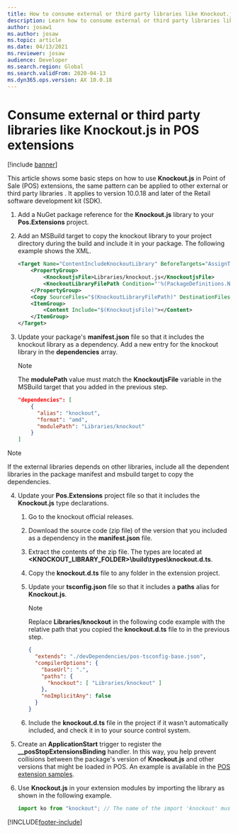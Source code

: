 ```yaml
---
title: How to consume external or third party libraries like Knockout.js in POS extensions
description: Learn how to consume external or third party libraries like Knockout.js in Point of Sale (POS) extensions as it applies to the Retail software development kit.
author: josaw1
ms.author: josaw
ms.topic: article
ms.date: 04/13/2021
ms.reviewer: josaw
audience: Developer
ms.search.region: Global
ms.search.validFrom: 2020-04-13
ms.dyn365.ops.version: AX 10.0.18
---
```


# Consume external or third party libraries like Knockout.js in POS extensions

[!include [banner](../../../includes/banner.md)]

This article shows some basic steps on how to use **Knockout.js** in Point of Sale (POS) extensions, the same pattern can be applied to other external or third party libraries . It applies to version 10.0.18 and later of the Retail software development kit (SDK).

1. Add a NuGet package reference for the **Knockout.js** library to your **Pos.Extensions** project.
2. Add an MSBuild target to copy the knockout library to your project directory during the build and include it in your package. The following example shows the XML.

    ```XML
    <Target Name="ContentIncludeKnockoutLibrary" BeforeTargets="AssignTargetPaths" DependsOnTargets="RunResolvePackageDependencies">
        <PropertyGroup>
            <KnockoutjsFile>Libraries/knockout.js</KnockoutjsFile>
            <KnockoutLibraryFilePath Condition="'%(PackageDefinitions.Name)' == 'knockoutjs'">%(PackageDefinitions.ResolvedPath)\Content\Scripts\knockout-%(PackageDefinitions.Version).js</KnockoutLibraryFilePath>
        </PropertyGroup>
        <Copy SourceFiles="$(KnockoutLibraryFilePath)" DestinationFiles="$(KnockoutjsFile)" SkipUnchangedFiles="true" /> <!-- Necessary for CPOS -->
        <ItemGroup>
            <Content Include="$(KnockoutjsFile)"></Content>
        </ItemGroup>
    </Target>
    ```

3. Update your package's **manifest.json** file so that it includes the knockout library as a dependency. Add a new entry for the knockout library in the **dependencies** array.

    > [!NOTE]
    > The **modulePath** value must match the **KnockoutjsFile** variable in the MSBuild target that you added in the previous step.

    ```JSON
    "dependencies": [
        {
          "alias": "knockout",
          "format": "amd",
          "modulePath": "Libraries/knockout"
        }
    ]
    ```
> [!NOTE]
> If the external libraries depends on other libraries, include all the dependent libraries in the package manifest and msbuild target to copy the dependencies.

4. Update your **Pos.Extensions** project file so that it includes the **Knockout.js** type declarations.

    1. Go to the knockout official releases.
    2. Download the source code (zip file) of the version that you included as a dependency in the **manifest.json** file.
    3. Extract the contents of the zip file. The types are located at **\<KNOCKOUT\_LIBRARY\_FOLDER\>\\build\\types\\knockout.d.ts**.
    4. Copy the **knockout.d.ts** file to any folder in the extension project.
    5. Update your **tsconfig.json** file so that it includes a **paths** alias for **Knockout.js**.

        > [!NOTE]
        > Replace **Libraries/knockout** in the following code example with the relative path that you copied the **knockout.d.ts** file to in the previous step.

        ```JSON
        {
          "extends": "./devDependencies/pos-tsconfig-base.json",
          "compilerOptions": {
            "baseUrl": ".",
            "paths": {
              "knockout": [ "Libraries/knockout" ]
            },
            "noImplicitAny": false
          }
        }
        ```

    6. Include the **knockout.d.ts** file in the project if it wasn't automatically included, and check it in to your source control system.

5. Create an **ApplicationStart** trigger to register the **\_\_posStopExtensionsBinding** handler. In this way, you help prevent collisions between the package's version of **Knockout.js** and other versions that might be loaded in POS. An example is available in the [POS extension samples](https://github.com/microsoft/Dynamics365Commerce.InStore/tree/release/9.28/src/PosSample/Pos.Extension).
6. Use **Knockout.js** in your extension modules by importing the library as shown in the following example.

    ```TypeScript
    import ko from "knockout"; // The name of the import 'knockout' must match the one in the tsconfig and manifest file.
    ```

[!INCLUDE[footer-include](../../../includes/footer-banner.md)]
